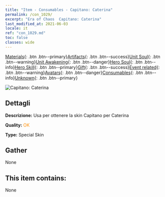 ```yaml
---
title: "Item - Consumables - Capitano: Caterina"
permalink: /con_1029/
excerpt: "Era of Chaos  Capitano: Caterina"
last_modified_at: 2021-06-03
locale: it
ref: "con_1029.md"
toc: false
classes: wide
---
```

 [Materials](/ItemsIT/){: .btn .btn--primary}[Artifacts](/ItemsIT/Artifacts/){: .btn .btn--success}[Unit Soul](/ItemsIT/UnitSoul/){: .btn .btn--warning}[Unit Awakening](/ItemsIT/UnitAwakening/){: .btn .btn--danger}[Hero Soul](/ItemsIT/HeroSoul/){: .btn .btn--info}[Hero Skill](/ItemsIT/HeroSkill/){: .btn .btn--primary}[Gift](/ItemsIT/Gift/){: .btn .btn--success}[Event related](/ItemsIT/Events/){: .btn .btn--warning}[Avatars](/ItemsIT/Avatars/){: .btn .btn--danger}[Consumables](/ItemsIT/Consumables/){: .btn .btn--info}[Unknown](/ItemsIT/Unknown/){: .btn .btn--primary}

 ![Capitano: Caterina](/images/h/h_Catherine6.jpg)

## Dettagli
 **Descrizione:** Usa per ottenere la skin Capitano per Caterina

 **Quality:** <span style="color: #FF8C00">OK</span>

 **Type:** Special Skin

## Gather

  None

## This item contains:

  None

